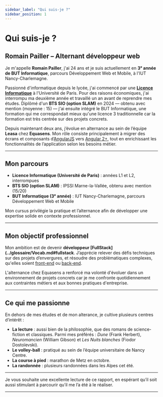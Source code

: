 ```yaml
---
sidebar_label: "Qui suis-je ?"
sidebar_position: 1
---
```


# Qui suis-je ?

## Romain Pailler – Alternant développeur web

Je m'appelle **Romain Pailler**, j'ai 24 ans et je suis actuellement en **3ᵉ année de BUT Informatique**, parcours Développement Web et Mobile, à l'IUT Nancy-Charlemagne.

Passionné d'informatique depuis le lycée, j'ai commencé par une [**Licence Informatique**](https://odf.u-paris.fr/fr/offre-de-formation/licence-XA/sciences-technologies-sante-STS/informatique-K2VO937D//licence-informatique-parcours-informatique-fondamentale-JRKM8J1B.html) à l'Université de Paris. Pour des raisons économiques, j'ai interrompu ma deuxième année et travaillé un an avant de reprendre mes études. Diplômé d'un **BTS SIO (option SLAM)** en 2024 — obtenu avec mention (moyenne : 15) — j'ai ensuite intégré le BUT Informatique, une formation qui me correspondait mieux qu'une licence 3 traditionnelle car la formation est très centrée sur des projets concrets.

Depuis maintenant deux ans, j’évolue en alternance au sein de l’équipe **Leasa** chez **Equasens**. Mon rôle consiste principalement à migrer des écrans et composants d’[AngularJS](../glossaire/Vocab.md#angularjs) vers [Angular 2+](../glossaire/Vocab.md#angular-2), tout en enrichissant les fonctionnalités de l’application selon les besoins métier.

---

## Mon parcours

- **Licence Informatique (Université de Paris)** : années L1 et L2, interrompues  
- **BTS SIO (option SLAM)** : IPSSI Marne-la-Vallée, obtenu avec mention (15/20)  
- **BUT Informatique (3ᵉ année)** : IUT Nancy-Charlemagne, parcours Développement Web et Mobile  

Mon cursus privilégie la pratique et l’alternance afin de développer une expertise solide en contexte professionnel.

---

## Mon objectif professionnel

Mon ambition est de devenir **développeur [FullStack](../glossaire/Vocab.md#fullstack**. J’apprécie relever des défis techniques sur des projets d’envergures, et résoudre des problématiques complexes, qu'elles soient [front-end](../glossaire/Vocab.md#front-end) ou [back-end](../glossaire/Vocab.md#back-end).

L'alternance chez Equasens a renforcé ma volonté d'évoluer dans un environnement de projets concrets car je me confronte quotidiennement aux contraintes métiers et aux bonnes pratiques d'entreprise.

---

## Ce qui me passionne

En dehors de mes études et de mon alterance, je cultive plusieurs centres d’intérêt :

- **La lecture** : aussi bien de la philosophie, que des romans de science-fiction et classiques. Parmi mes préférés : *Dune* (Frank Herbert), *Neuromancien* (William Gibson) et *Les Nuits blanches* (Fiodor Dostoïevski).  
- **Le volley-ball** : pratiqué au sein de l’équipe universitaire de Nancy Centre.  
- **La course à pied** : marathon de Metz en octobre.
- **La randonnée** : plusieurs randonnées dans les Alpes cet été.

---

Je vous souhaite une excellente lecture de ce rapport, en espérant qu’il soit aussi stimulant à parcourir qu’il me l’a été à le réaliser.  

---